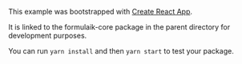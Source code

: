 This example was bootstrapped with [Create React App](https://github.com/facebook/create-react-app).

It is linked to the formulaik-core package in the parent directory for development purposes.

You can run `yarn install` and then `yarn start` to test your package.
